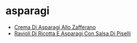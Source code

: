 # asparagi

 * [Crema Di Asparagi Allo Zafferano](../../index/c/crema-di-asparagi-allo-zafferano-101057.json)
 * [Ravioli Di Ricotta E Asparagi Con Salsa Di Piselli](../../index/r/ravioli-di-ricotta-e-asparagi-con-salsa-di-piselli-232093.json)
